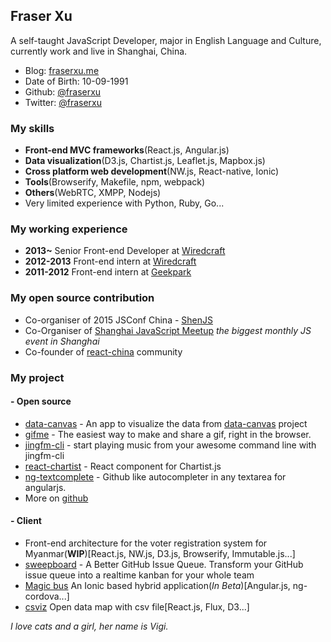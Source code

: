 Fraser Xu
---

A self-taught JavaScript Developer, major in English Language and Culture, currently work and live in Shanghai, China.

* Blog: [fraserxu.me](https://fraserxu.me)
* Date of Birth: 10-09-1991
* Github: [\@fraserxu](https://github.com/fraserxu)
* Twitter: [\@fraserxu](https://twitter.com/fraserxu)

### My skills
* **Front-end MVC frameworks**(React.js, Angular.js)
* **Data visualization**(D3.js, Chartist.js, Leaflet.js, Mapbox.js)
* **Cross platform web development**(NW.js, React-native, Ionic)
* **Tools**(Browserify, Makefile, npm, webpack)
* **Others**(WebRTC, XMPP, Nodejs)
* Very limited experience with Python, Ruby, Go...

### My working experience

* **2013~** Senior Front-end Developer at [Wiredcraft](http://wiredcraft.com/)
* **2012-2013** Front-end intern at [Wiredcraft](http://wiredcraft.com/)
* **2011-2012** Front-end intern at [Geekpark](http://geekpark.net/)

### My open source contribution

* Co-organiser of 2015 JSConf China - [ShenJS](http://2015.jsconf.cn/)
* Co-Organiser of [Shanghai JavaScript Meetup](http://www.meetup.com/Shanghai-JavaScript-Meetup/) *the biggest monthly JS event in Shanghai*
* Co-founder of [react-china](http://react-china.org/) community

### My project

#### - Open source
* [data-canvas](http://fraserxu.me/data-canvas/) - An app to visualize the data from [data-canvas](http://datacanvas.org/sense-your-city/) project
* [gifme](https://github.com/fraserxu/gifme) - The easiest way to make and share a gif, right in the browser.
* [jingfm-cli](https://github.com/fraserxu/jingfm-cli) - start playing music from your awesome command line with jingfm-cli
* [react-chartist](https://github.com/fraserxu/react-chartist) - React component for Chartist.js
* [ng-textcomplete](https://github.com/fraserxu/ng-textcomplete) - Github like autocompleter in any textarea for angularjs.
* More on [github](https://github.com/fraserxu)

#### - Client
* Front-end architecture for the voter registration system for Myanmar(**WIP**)[React.js, NW.js, D3.js, Browserify, Immutable.js...]
* [sweepboard](http://sweepboard.com/) - A Better GitHub Issue Queue. Transform your GitHub issue queue into a realtime kanban for your whole team
* [Magic bus](https://www.magicbus.io/) An Ionic based hybrid application(*In Beta*)[Angular.js, ng-cordova...]
* [csviz](http://csviz.github.io/csviz) Open data map with csv file[React.js, Flux, D3...]

*I love cats and a girl, her name is Vigi.*
